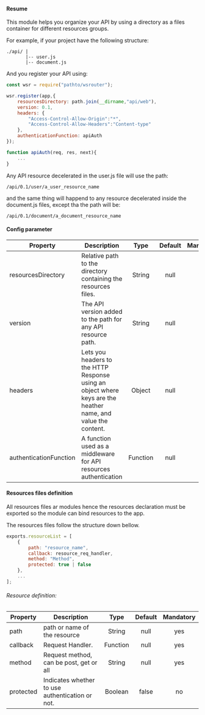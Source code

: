 #### Resume

This module helps you organize your API by using a directory as a files container for different resources groups.

For example, if your project have the following structure:

```
./api/ |
       |-- user.js
       |-- document.js
```

And you register your API using:
```javascript
const wsr = require("pathto/wsrouter");

wsr.register(app,{
    resourcesDirectory: path.join(__dirname,"api/web"),
    version: 0.1,
    headers: {
        "Access-Control-Allow-Origin":"*",
        "Access-Control-Allow-Headers":"Content-type"
    },
    authenticationFunction: apiAuth
});

function apiAuth(req, res, next){
    ...
}
```
Any API resource decelerated in the user.js file will use the path:

`/api/0.1/user/a_user_resource_name`

and the same thing will happend to any resource decelerated inside the document.js files, except tha the path will be:

`/api/0.1/document/a_document_resource_name`

#### Config parameter

| Property           | Description                                                    | Type    | Default | Mandatory |
|--------------------|----------------------------------------------------------------|:-------:|:-------:|:---------:|
| resourcesDirectory | Relative path to the directory containing the resources files. | String  | null    |yes        |
| version            | The API version added to the path for any API resource path.   | String  | null    |yes        |
| headers            | Lets you headers to the HTTP Response using an object where keys are the heather name, and value the content. | Object | null | no|
| authenticationFunction | A function used as a middleware for API resources authentication | Function | null |no |

#### Resources files definition

All resources files ar modules hence the resources declaration must be exported so the module can bind resources to the app.

The resources files follow the structure down bellow.

```javascript
exports.resourceList = [
    {
        path: "resource_name",
        callback: resource_req_handler,
        method: "Method",
        protected: true | false
    },
    ...
];
```

###### Resource definition: 

| Property           | Description                                     | Type      | Default | Mandatory |
|--------------------|-------------------------------------------------|:---------:|:-------:|:---------:|
| path               | path or name of the resource                    | String    | null    | yes       |
| callback           | Request Handler.                                | Function  | null    | yes       |
| method             | Request method, can be post, get or all         | String    | null    | yes       |
| protected          | Indicates whether to use authentication or not. | Boolean   | false   | no        |

